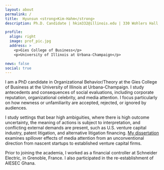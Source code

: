 ```yaml
---
layout: about
permalink: /
title:  Hyunsun <strong>Kim-Hahm</strong> 
description: Ph.D. Candidate | hkim332@illinois.edu | 330 Wohlers Hall, 1206 S. Sixth Street, Champaign, IL 61820

profile:
  align: right
  image: prof_pic.jpg
  address: >
    <p>Gies College of Business</p>
    <p>University of Illinois at Urbana-Champaign</p>

news: false
social: true
---
```


I am a PhD candidate in Organizational Behavior/Theory at the Gies College of Business at the University of Illinois at Urbana-Champaign. I study antecedents and consequences of social evaluations, including corporate reputation, organizational celebrity, and media attention. I focus particularly on how newness or unfamiliarity are accepted, rejected, or ignored by audiences. 

I study settings that bear high ambiguities, where there is high outcome uncertainty, the meaning of actions is subject to interpretation, and conflicting external demands are present, such as U.S. venture capital industry, patent litigation, and alternative litigation financing. <a href="/research/"> My dissertation </a> examines spillover effects of media attention from an unconventional direction from nascent startups to established venture capital firms. 

Prior to joining the academia, I worked as a financial controller at Schneider Electric, in Grenoble, France. I also participated in the re-establishment of AIESEC Ghana. 
